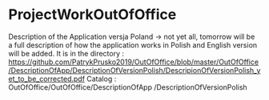 # ProjectWorkOutOfOffice

Description of the Application versja Poland -> not yet all, tomorrow will be a full description of how the application works in Polish and English version will be added. It is in the directory : https://github.com/PatrykPrusko2019/OutOfOffice/blob/master/OutOfOffice/DescriptionOfApp/DescriptionOfVersionPolish/DescripionOfVersionPolish_yet_to_be_corrected.pdf Catalog : OutOfOffice/OutOfOffice/DescriptionOfApp /DescriptionOfVersionPolish
